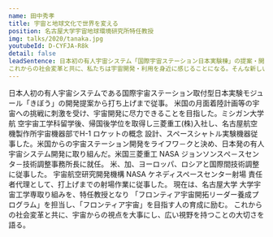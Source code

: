 ```yaml
---
name: 田中秀孝
title: 宇宙と地球文化で世界を変える
position: 名古屋大学宇宙地球環境研究所特任教授
img: talks/2020/tanaka.jpg
youtubeId: D-CYFJA-R8k
detail: false
leadSentence: 日本初の有人宇宙システム「国際宇宙ステーション日本実験棟」の提案・開発から打ち上げまで携わってきた。この経験から培った知識、考え方を以て「フロンティア宇宙」を目指す人の育成に励む。
これからの社会変革と共に、私たちは宇宙開発・利用を身近に感じることになる。そんな新しい時代を生きていく地球人へのメッセージを語る。
---
```


日本人初の有人宇宙システムである国際宇宙ステーション取付型日本実験モジュール「きぼう」の開発提案から打ち上げまで従事。
米国の月面着陸計画等の宇宙への挑戦に刺激を受け、宇宙開発に尽力できることを目指した。ミシガン大学航 空宇宙工学科留学後、帰国後学位を取得し三菱重工(株)入社し、名古屋航空機製作所宇宙機器部でH-1 ロケットの概念 設計、スペースシャトル実験機器従事した。米国からの宇宙ステーション開発をライフワ－クと決め、日本発の有人宇宙システム開発に取り組んだ。米国三菱重工 NASA ジョンソンスぺ－スセンタ－技術調整事務所長に就任。 米、加、ヨーロッパ、ロシアと国際間技術調整に従事した。
宇宙航空研究開発機構 NASA ケネディスペースセンター射場 責任者代理として、打上げまでの射場作業に従事した。
現在は、名古屋大学 大学宇宙工学専取り組みを、特任教授となり 「フロンティア宇宙開拓リーダー養成プログラム」を担当し、「フロンティア宇宙」を目指す人の育成に励む。
これからの社会変革と共に、宇宙からの視点を大事にし、広い視野を持つことの大切さを語る。
